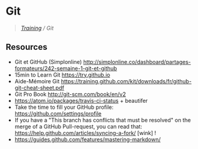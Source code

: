 # Git

>_[Training](https://github.com/simplonco/training) / Git_

## Resources

* Git et GitHub (Simplonline) http://simplonline.co/dashboard/partages-formateurs/242-semaine-1-git-et-github
* 15min to Learn Git https://try.github.io
* Aide-Mémoire Git https://training.github.com/kit/downloads/fr/github-git-cheat-sheet.pdf
* Git Pro Book http://git-scm.com/book/en/v2
* https://atom.io/packages/travis-ci-status + beautifer
* Take the time to fill your GitHub profile: https://github.com/settings/profile
* If you have a "This branch has conflicts that must be resolved" on the merge of a GitHub Pull-request, you can read that: https://help.github.com/articles/syncing-a-fork/ [wink] !
* https://guides.github.com/features/mastering-markdown/
